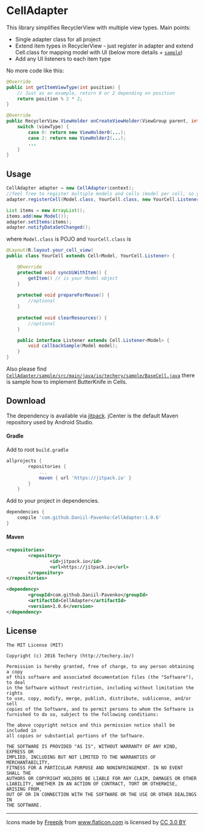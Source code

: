 # CellAdapter

This library simplifies RecyclerView with multiple view types.
Main points:

* Single adapter class for all project
* Extend item types in RecyclerView - just register in adapter and extend Cell.class for mapping model with UI (below more details + [`sample`](https://github.com/techery/CellAdapter/tree/master/sample/src/main/java/io/techery/sample))
* Add any UI listeners to each item type

No more code like this:
```java
@Override
public int getItemViewType(int position) {
	// Just as an example, return 0 or 2 depending on position
	return position % 2 * 2;
}

@Override
public RecyclerView.ViewHolder onCreateViewHolder(ViewGroup parent, int viewType) {
	switch (viewType) {
		case 0: return new ViewHolder0(...);
		case 2: return new ViewHolder2(...);
		...
	}
}
```

## Usage

```java
CellAdapter adapter = new CellAdapter(context);
//feel free to register multiple models and cells (model per cell, so your RecyclerView would represent multiple view types)
adapter.registerCell(Model.class, YourCell.class, new YourCell.Listener(){}); 

List items = new ArrayList();
items.add(new Model());
adapter.setItems(items);
adapter.notifyDataSetChanged();
```
where
`Model.class` is POJO and `YourCell.class` is
```java
@Layout(R.layout.your_cell_view)
public class YourCell extends Cell<Model, YourCell.Listener> {

 	@Override
	protected void syncUiWithItem() {
		getItem() // is your Model object
	}
	
	protected void prepareForReuse() {
		//optional
	}
    
	protected void clearResources() {
		//optional
	}

	public interface Listener extends Cell.Listener<Model> {
		void callbackSample(Model model);
	}
}
```
Also please find 
[`CellAdapter/sample/src/main/java/io/techery/sample/BaseCell.java`](https://github.com/techery/CellAdapter/blob/master/sample/src/main/java/io/techery/sample/BaseCell.java) 
there is sample how to implement ButterKnife in Cells.

## Download

The dependency is available via [jitpack](a).
jCenter is the default Maven repository used by Android Studio.

#### Gradle
Add to root `build.gradle`
```groovy
allprojects {
		repositories {
			...
			maven { url 'https://jitpack.io' }
		}
	}
```

Add to your project in dependencies.
```groovy
dependencies {
    compile 'com.github.Daniil-Pavenko:CellAdapter:1.0.6'
}
```

#### Maven
```xml
<repositories>
	    <repository>
		        <id>jitpack.io</id>
		        <url>https://jitpack.io</url>
	    </repository>
</repositories>
```

```xml
<dependency>
	    <groupId>com.github.Daniil-Pavenko</groupId>
	    <artifactId>CellAdapter</artifactId>
	    <version>1.0.6</version>
</dependency>
```

## License

    The MIT License (MIT)

    Copyright (c) 2016 Techery (http://techery.io/)

    Permission is hereby granted, free of charge, to any person obtaining a copy
    of this software and associated documentation files (the "Software"), to deal
    in the Software without restriction, including without limitation the rights
    to use, copy, modify, merge, publish, distribute, sublicense, and/or sell
    copies of the Software, and to permit persons to whom the Software is
    furnished to do so, subject to the following conditions:

    The above copyright notice and this permission notice shall be included in
    all copies or substantial portions of the Software.

    THE SOFTWARE IS PROVIDED "AS IS", WITHOUT WARRANTY OF ANY KIND, EXPRESS OR
    IMPLIED, INCLUDING BUT NOT LIMITED TO THE WARRANTIES OF MERCHANTABILITY,
    FITNESS FOR A PARTICULAR PURPOSE AND NONINFRINGEMENT. IN NO EVENT SHALL THE
    AUTHORS OR COPYRIGHT HOLDERS BE LIABLE FOR ANY CLAIM, DAMAGES OR OTHER
    LIABILITY, WHETHER IN AN ACTION OF CONTRACT, TORT OR OTHERWISE, ARISING FROM,
    OUT OF OR IN CONNECTION WITH THE SOFTWARE OR THE USE OR OTHER DEALINGS IN
    THE SOFTWARE.

-------

<div>Icons made by <a href="http://www.freepik.com" title="Freepik">Freepik</a> from <a href="http://www.flaticon.com" title="Flaticon">www.flaticon.com</a> is licensed by <a href="http://creativecommons.org/licenses/by/3.0/" title="Creative Commons BY 3.0" target="_blank">CC 3.0 BY</a></div>
